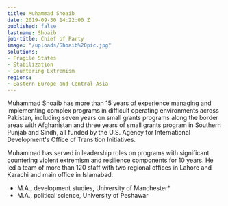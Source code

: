 ```yaml
---
title: Muhammad Shoaib
date: 2019-09-30 14:22:00 Z
published: false
lastname: Shoaib
job-title: Chief of Party
image: "/uploads/Shoaib%20pic.jpg"
solutions:
- Fragile States
- Stabilization
- Countering Extremism
regions:
- Eastern Europe and Central Asia
---
```


Muhammad Shoaib has more than 15 years of experience managing and implementing complex programs in difficult operating environments across Pakistan, including seven years on small grants programs along the border areas with Afghanistan and three years of small grants program in Southern Punjab and Sindh, all funded by the U.S. Agency for International Development's Office of Transition Initiatives. 

Muhammad has served in leadership roles on programs with significant countering violent extremism and resilience components for 10 years. He led a team of more than 120 staff with two regional offices in Lahore and Karachi and main office in Islamabad.

* M.A., development studies, University of Manchester* 
* M.A., political science, University of Peshawar